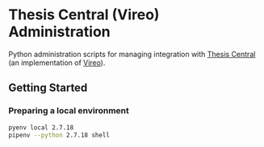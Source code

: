 # Thesis Central (Vireo) Administration

Python administration scripts for managing integration with [Thesis Central](https://thesis-central.princeton.edu/) (an implementation of [Vireo](https://github.com/TexasDigitalLibrary/Vireo)).

## Getting Started

### Preparing a local environment

```bash
pyenv local 2.7.18
pipenv --python 2.7.18 shell
```

